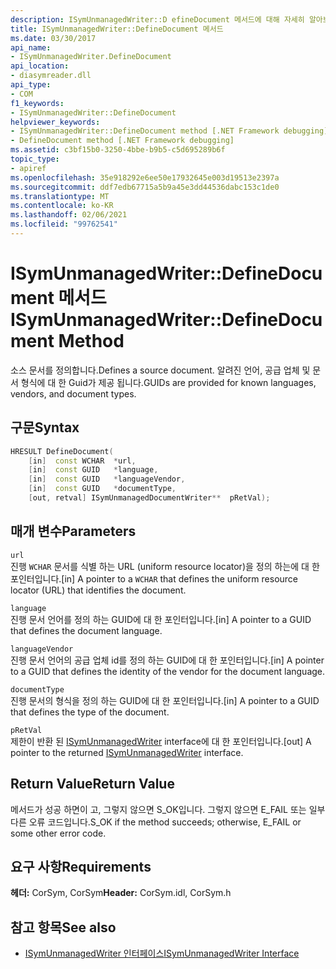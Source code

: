 ```yaml
---
description: ISymUnmanagedWriter::D efineDocument 메서드에 대해 자세히 알아보세요.
title: ISymUnmanagedWriter::DefineDocument 메서드
ms.date: 03/30/2017
api_name:
- ISymUnmanagedWriter.DefineDocument
api_location:
- diasymreader.dll
api_type:
- COM
f1_keywords:
- ISymUnmanagedWriter::DefineDocument
helpviewer_keywords:
- ISymUnmanagedWriter::DefineDocument method [.NET Framework debugging]
- DefineDocument method [.NET Framework debugging]
ms.assetid: c3bf15b0-3250-4bbe-b9b5-c5d695289b6f
topic_type:
- apiref
ms.openlocfilehash: 35e918292e6ee50e17932645e003d19513e2397a
ms.sourcegitcommit: ddf7edb67715a5b9a45e3dd44536dabc153c1de0
ms.translationtype: MT
ms.contentlocale: ko-KR
ms.lasthandoff: 02/06/2021
ms.locfileid: "99762541"
---
```

# <a name="isymunmanagedwriterdefinedocument-method"></a><span data-ttu-id="dfa25-103">ISymUnmanagedWriter::DefineDocument 메서드</span><span class="sxs-lookup"><span data-stu-id="dfa25-103">ISymUnmanagedWriter::DefineDocument Method</span></span>

<span data-ttu-id="dfa25-104">소스 문서를 정의합니다.</span><span class="sxs-lookup"><span data-stu-id="dfa25-104">Defines a source document.</span></span> <span data-ttu-id="dfa25-105">알려진 언어, 공급 업체 및 문서 형식에 대 한 Guid가 제공 됩니다.</span><span class="sxs-lookup"><span data-stu-id="dfa25-105">GUIDs are provided for known languages, vendors, and document types.</span></span>  
  
## <a name="syntax"></a><span data-ttu-id="dfa25-106">구문</span><span class="sxs-lookup"><span data-stu-id="dfa25-106">Syntax</span></span>  
  
```cpp  
HRESULT DefineDocument(  
    [in]  const WCHAR  *url,  
    [in]  const GUID   *language,  
    [in]  const GUID   *languageVendor,  
    [in]  const GUID   *documentType,  
    [out, retval] ISymUnmanagedDocumentWriter**  pRetVal);  
```  
  
## <a name="parameters"></a><span data-ttu-id="dfa25-107">매개 변수</span><span class="sxs-lookup"><span data-stu-id="dfa25-107">Parameters</span></span>  

 `url`  
 <span data-ttu-id="dfa25-108">진행 `WCHAR` 문서를 식별 하는 URL (uniform resource locator)을 정의 하는에 대 한 포인터입니다.</span><span class="sxs-lookup"><span data-stu-id="dfa25-108">[in] A pointer to a `WCHAR` that defines the uniform resource locator (URL) that identifies the document.</span></span>  
  
 `language`  
 <span data-ttu-id="dfa25-109">진행 문서 언어를 정의 하는 GUID에 대 한 포인터입니다.</span><span class="sxs-lookup"><span data-stu-id="dfa25-109">[in] A pointer to a GUID that defines the document language.</span></span>  
  
 `languageVendor`  
 <span data-ttu-id="dfa25-110">진행 문서 언어의 공급 업체 id를 정의 하는 GUID에 대 한 포인터입니다.</span><span class="sxs-lookup"><span data-stu-id="dfa25-110">[in] A pointer to a GUID that defines the identity of the vendor for the document language.</span></span>  
  
 `documentType`  
 <span data-ttu-id="dfa25-111">진행 문서의 형식을 정의 하는 GUID에 대 한 포인터입니다.</span><span class="sxs-lookup"><span data-stu-id="dfa25-111">[in] A pointer to a GUID that defines the type of the document.</span></span>  
  
 `pRetVal`  
 <span data-ttu-id="dfa25-112">제한이 반환 된 [ISymUnmanagedWriter](isymunmanagedwriter-interface.md) interface에 대 한 포인터입니다.</span><span class="sxs-lookup"><span data-stu-id="dfa25-112">[out] A pointer to the returned [ISymUnmanagedWriter](isymunmanagedwriter-interface.md) interface.</span></span>  
  
## <a name="return-value"></a><span data-ttu-id="dfa25-113">Return Value</span><span class="sxs-lookup"><span data-stu-id="dfa25-113">Return Value</span></span>  

 <span data-ttu-id="dfa25-114">메서드가 성공 하면이 고, 그렇지 않으면 S_OK입니다. 그렇지 않으면 E_FAIL 또는 일부 다른 오류 코드입니다.</span><span class="sxs-lookup"><span data-stu-id="dfa25-114">S_OK if the method succeeds; otherwise, E_FAIL or some other error code.</span></span>  
  
## <a name="requirements"></a><span data-ttu-id="dfa25-115">요구 사항</span><span class="sxs-lookup"><span data-stu-id="dfa25-115">Requirements</span></span>  

 <span data-ttu-id="dfa25-116">**헤더:** CorSym, CorSym</span><span class="sxs-lookup"><span data-stu-id="dfa25-116">**Header:** CorSym.idl, CorSym.h</span></span>  
  
## <a name="see-also"></a><span data-ttu-id="dfa25-117">참고 항목</span><span class="sxs-lookup"><span data-stu-id="dfa25-117">See also</span></span>

- [<span data-ttu-id="dfa25-118">ISymUnmanagedWriter 인터페이스</span><span class="sxs-lookup"><span data-stu-id="dfa25-118">ISymUnmanagedWriter Interface</span></span>](isymunmanagedwriter-interface.md)
